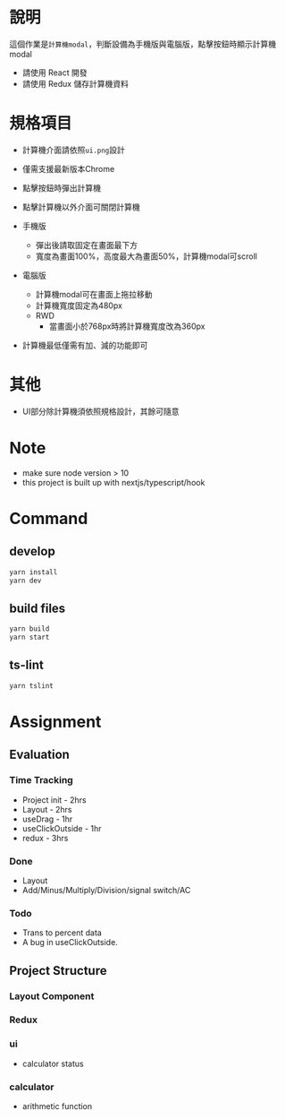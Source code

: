 # 說明
這個作業是`計算機modal`，判斷設備為手機版與電腦版，點擊按鈕時顯示計算機modal

- 請使用 React 開發
- 請使用 Redux 儲存計算機資料

# 規格項目
- 計算機介面請依照`ui.png`設計

- 僅需支援最新版本Chrome
- 點擊按鈕時彈出計算機
- 點擊計算機以外介面可關閉計算機

- 手機版
  - 彈出後請取固定在畫面最下方
  - 寬度為畫面100%，高度最大為畫面50%，計算機modal可scroll

- 電腦版
  - 計算機modal可在畫面上拖拉移動
  - 計算機寬度固定為480px
  - RWD
    - 當畫面小於768px時將計算機寬度改為360px
- 計算機最低僅需有加、減的功能即可

# 其他
- UI部分除計算機須依照規格設計，其餘可隨意


# Note
* make sure node version > 10
* this project is built up with nextjs/typescript/hook

# Command

## develop

``` sh
yarn install
yarn dev
```

## build files
```sh
yarn build
yarn start
```

## ts-lint
```sh
yarn tslint
```

# Assignment
## Evaluation
### Time Tracking
* Project init - 2hrs
* Layout - 2hrs
* useDrag - 1hr
* useClickOutside - 1hr
* redux - 3hrs

### Done
* Layout
* Add/Minus/Multiply/Division/signal switch/AC

### Todo 
* Trans to percent data
* A bug in useClickOutside. 

## Project Structure 


### Layout Component


### Redux

### ui
* calculator status

### calculator
* arithmetic function
